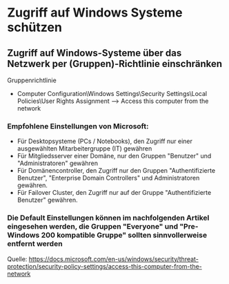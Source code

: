 # Zugriff auf Windows Systeme schützen

## Zugriff auf Windows-Systeme über das Netzwerk per (Gruppen)-Richtlinie einschränken

Gruppenrichtlinie

- Computer Configuration\Windows Settings\Security Settings\Local Policies\User Rights Assignment --> Access this computer from the network

### Empfohlene Einstellungen von Microsoft:

- Für Desktopsysteme (PCs / Notebooks), den Zugriff nur einer ausgewählten Mitarbeitergruppe (IT) gewähren
- Für Mitgliedsserver einer Domäne, nur den Gruppen "Benutzer" und "Administratoren" gewähren
- Für Domänencontroller,  den Zugriff nur den Gruppen "Authentifizierte Benutzer", "Enterprise Domain Controllers" und Administratoren gewähren.
- Für Failover Cluster, den Zugriff nur auf der Gruppe "Authentifizierte Benutzer" gewähren.

### Die Default Einstellungen können im nachfolgenden Artikel eingesehen werden, die Gruppen "Everyone" und "Pre-Windows 200 kompatible Gruppe" sollten sinnvollerweise entfernt werden
 
Quelle: https://docs.microsoft.com/en-us/windows/security/threat-protection/security-policy-settings/access-this-computer-from-the-network



